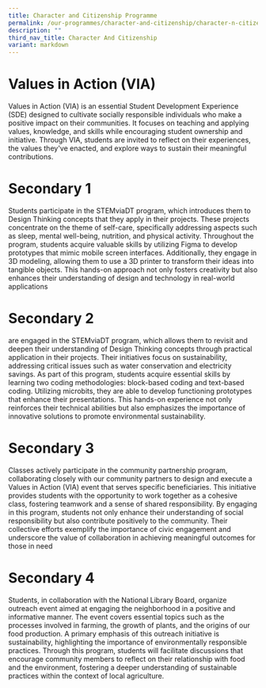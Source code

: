 ```yaml
---
title: Character and Citizenship Programme
permalink: /our-programmes/character-and-citizenship/character-n-citizenship-programme/
description: ""
third_nav_title: Character And Citizenship
variant: markdown
---
```

# Values in Action (VIA) 

Values in Action (VIA) is an essential Student Development Experience (SDE) designed to cultivate socially responsible individuals who make a positive impact on their communities. It focuses on teaching and applying values, knowledge, and skills while encouraging student ownership and initiative. Through VIA, students are invited to reflect on their experiences, the values they've enacted, and explore ways to sustain their meaningful contributions.

# Secondary 1
Students participate in the STEMviaDT program, which introduces them to Design Thinking concepts that they apply in their projects. These projects concentrate on the theme of self-care, specifically addressing aspects such as sleep, mental well-being, nutrition, and physical activity. Throughout the program, students acquire valuable skills by utilizing Figma to develop prototypes that mimic mobile screen interfaces. Additionally, they engage in 3D modeling, allowing them to use a 3D printer to transform their ideas into tangible objects. This hands-on approach not only fosters creativity but also enhances their understanding of design and technology in real-world applications

# Secondary 2
are engaged in the STEMviaDT program, which allows them to revisit and deepen their understanding of Design Thinking concepts through practical application in their projects. Their initiatives focus on sustainability, addressing critical issues such as water conservation and electricity savings. As part of this program, students acquire essential skills by learning two coding methodologies: block-based coding and text-based coding. Utilizing microbits, they are able to develop functioning prototypes that enhance their presentations. This hands-on experience not only reinforces their technical abilities but also emphasizes the importance of innovative solutions to promote environmental sustainability.

# Secondary 3
Classes actively participate in the community partnership program, collaborating closely with our community partners to design and execute a Values in Action (VIA) event that serves specific beneficiaries. This initiative provides students with the opportunity to work together as a cohesive class, fostering teamwork and a sense of shared responsibility. By engaging in this program, students not only enhance their understanding of social responsibility but also contribute positively to the community. Their collective efforts exemplify the importance of civic engagement and underscore the value of collaboration in achieving meaningful outcomes for those in need

# Secondary 4
Students, in collaboration with the National Library Board, organize outreach event aimed at engaging the neighborhood in a positive and informative manner. The event covers essential topics such as the processes involved in farming, the growth of plants, and the origins of our food production. A primary emphasis of this outreach initiative is sustainability, highlighting the importance of environmentally responsible practices. Through this program, students will facilitate discussions that encourage community members to reflect on their relationship with food and the environment, fostering a deeper understanding of sustainable practices within the context of local agriculture.

